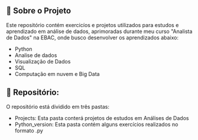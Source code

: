 ## 📑 Sobre o Projeto

Este repositório contém exercicíos e projetos utilizados para estudos e aprendizado em análise de dados, aprimoradas durante meu curso "Analista de Dados" na EBAC, onde busco desenvolver os aprendizados abaixo:

- Python
- Analise de dados 
- Visualização de Dados 
- SQL
- Computação em nuvem e Big Data

## 📃 Repositório:

O repositório está dividido em três pastas:

- Projects: Esta pasta conterá projetos de estudos em Análises de Dados
- Python_version: Esta pasta contém alguns exercícios realizados no formato .py 
